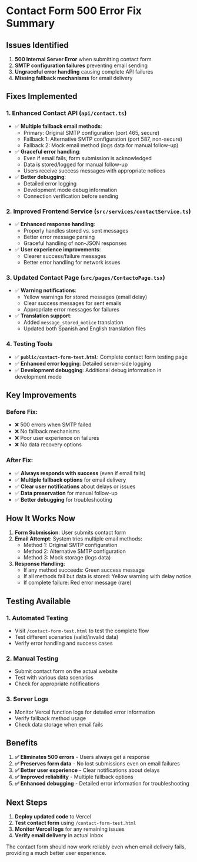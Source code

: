 # Contact Form 500 Error Fix Summary

## Issues Identified
1. **500 Internal Server Error** when submitting contact form
2. **SMTP configuration failures** preventing email sending
3. **Ungraceful error handling** causing complete API failures
4. **Missing fallback mechanisms** for email delivery

## Fixes Implemented

### 1. Enhanced Contact API (`api/contact.ts`)
- ✅ **Multiple fallback email methods**:
  - Primary: Original SMTP configuration (port 465, secure)
  - Fallback 1: Alternative SMTP configuration (port 587, non-secure)
  - Fallback 2: Mock email method (logs data for manual follow-up)
- ✅ **Graceful error handling**:
  - Even if email fails, form submission is acknowledged
  - Data is stored/logged for manual follow-up
  - Users receive success messages with appropriate notices
- ✅ **Better debugging**:
  - Detailed error logging
  - Development mode debug information
  - Connection verification before sending

### 2. Improved Frontend Service (`src/services/contactService.ts`)
- ✅ **Enhanced response handling**:
  - Properly handles stored vs. sent messages
  - Better error message parsing
  - Graceful handling of non-JSON responses
- ✅ **User experience improvements**:
  - Clearer success/failure messages
  - Better error handling for network issues

### 3. Updated Contact Page (`src/pages/ContactoPage.tsx`)
- ✅ **Warning notifications**:
  - Yellow warnings for stored messages (email delay)
  - Clear success messages for sent emails
  - Appropriate error messages for failures
- ✅ **Translation support**:
  - Added `message_stored_notice` translation
  - Updated both Spanish and English translation files

### 4. Testing Tools
- ✅ **`public/contact-form-test.html`**: Complete contact form testing page
- ✅ **Enhanced error logging**: Detailed server-side logging
- ✅ **Development debugging**: Additional debug information in development mode

## Key Improvements

### Before Fix:
- ❌ 500 errors when SMTP failed
- ❌ No fallback mechanisms
- ❌ Poor user experience on failures
- ❌ No data recovery options

### After Fix:
- ✅ **Always responds with success** (even if email fails)
- ✅ **Multiple fallback options** for email delivery
- ✅ **Clear user notifications** about delays or issues
- ✅ **Data preservation** for manual follow-up
- ✅ **Better debugging** for troubleshooting

## How It Works Now

1. **Form Submission**: User submits contact form
2. **Email Attempt**: System tries multiple email methods:
   - Method 1: Original SMTP configuration
   - Method 2: Alternative SMTP configuration  
   - Method 3: Mock storage (logs data)
3. **Response Handling**:
   - If any method succeeds: Green success message
   - If all methods fail but data is stored: Yellow warning with delay notice
   - If complete failure: Red error message (rare)

## Testing Available

### 1. Automated Testing
- Visit `/contact-form-test.html` to test the complete flow
- Test different scenarios (valid/invalid data)
- Verify error handling and success cases

### 2. Manual Testing
- Submit contact form on the actual website
- Test with various data scenarios
- Check for appropriate notifications

### 3. Server Logs
- Monitor Vercel function logs for detailed error information
- Verify fallback method usage
- Check data storage when email fails

## Benefits

1. **✅ Eliminates 500 errors** - Users always get a response
2. **✅ Preserves form data** - No lost submissions even on email failures
3. **✅ Better user experience** - Clear notifications about delays
4. **✅ Improved reliability** - Multiple fallback options
5. **✅ Enhanced debugging** - Detailed error information for troubleshooting

## Next Steps

1. **Deploy updated code** to Vercel
2. **Test contact form** using `/contact-form-test.html`
3. **Monitor Vercel logs** for any remaining issues
4. **Verify email delivery** in actual inbox

The contact form should now work reliably even when email delivery fails, providing a much better user experience.